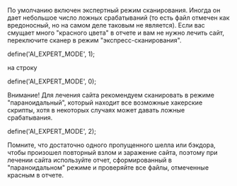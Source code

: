 По умолчанию включен экспертный режим сканирования. Иногда он дает небольшое число ложных срабатываний 
(то есть файл отмечен как вредоносный, но на самом деле таковым не является).
Если вас смущает много "красного цвета" в отчете и вам не нужно лечить сайт, переключите сканер в режим "экспресс-сканирования".

define('AI_EXPERT_MODE', 1);

на строку

define('AI_EXPERT_MODE', 0);

Внимание! Для лечения сайта рекомендуем сканировать в режиме "параноидальный", который находит все 
возможные хакерские скрипты, хотя в некоторых случаях может давать ложные срабатывания. 

define('AI_EXPERT_MODE', 2);

Помните, что достаточно одного пропущенного шелла или бэкдора, чтобы произошел повторный взлом и заражение 
сайта, поэтому при лечении сайта используйте отчет, сформированный в "параноидальном" режиме и проверяйте все файлы, отмеченные 
красным в отчете.

